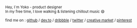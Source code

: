 
<sub>Hey, I`m Yoko - product designer\
In my free time, I love walking & listening chillout music :smile:</sub> 

<sub>find me on : [github](https://github.com/luxelego) / [dev.to](https://dev.to/luxelego) / [dribbble](https://dribbble.com/luxelego) / 
  [twitter](https://twitter.com/luxelego) / [creative market](https://creativemarket.com/luxelego) / [pinterest](https://creativemarket.com/luxelego)</sub> 
